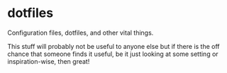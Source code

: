 dotfiles
========

Configuration files, dotfiles, and other vital things.

This stuff will probably not be useful to anyone else but if there is the off
chance that someone finds it useful, be it just looking at some setting or
inspiration-wise, then great!
